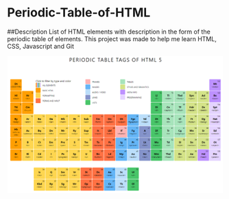 # Periodic-Table-of-HTML

##Description
List of HTML elements with description in the form of the periodic table of elements.
This project was made to help me learn HTML, CSS, Javascript and Git

![](/preview.png)
